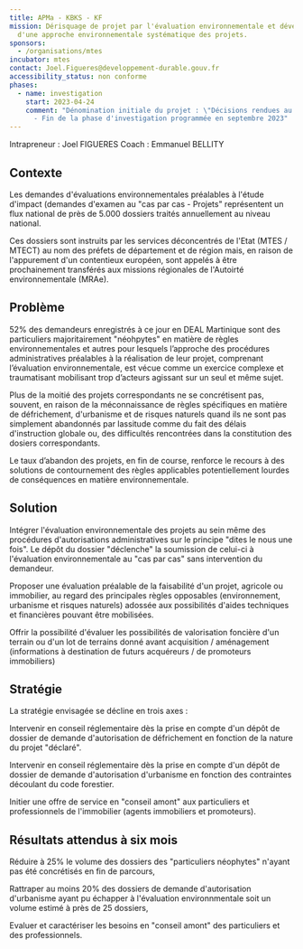 ```yaml
---
title: APMa - KBKS - KF
mission: Dérisquage de projet par l'évaluation environnementale et développement
  d'une approche environnementale systématique des projets.
sponsors:
  - /organisations/mtes
incubator: mtes
contact: Joel.Figueres@developpement-durable.gouv.fr
accessibility_status: non conforme
phases:
  - name: investigation
    start: 2023-04-24
    comment: "Dénomination initiale du projet : \"Décisions rendues au cas par cas\"
      - Fin de la phase d'investigation programmée en septembre 2023"
---
```

Intrapreneur : Joel FIGUERES                                                                                           Coach : Emmanuel BELLITY 

## Contexte

Les demandes d'évaluations environnementales préalables à l'étude d'impact (demandes d'examen au "cas par cas - Projets" représentent un flux national de près de 5.000 dossiers traités annuellement au niveau national.

Ces dossiers sont instruits par les services déconcentrés de l'Etat (MTES / MTECT) au nom des préfets de département et de région mais, en raison de l'appurement d'un contentieux européen, sont appelés à être prochainement transférés aux missions régionales de l'Autoirté environnementale (MRAe).

## Problème

52% des demandeurs enregistrés à ce jour en DEAL Martinique sont des particuliers majoritairement "néohpytes" en matière de règles environnementales et autres pour lesquels  l’approche des procédures administratives préalables  à la réalisation de leur projet, comprenant l’évaluation environnementale, est vécue comme un exercice complexe et traumatisant mobilisant trop d’acteurs agissant sur un seul et même sujet.

Plus de la moitié des projets correspondants ne se concrétisent pas, souvent, en raison de la méconnaissance de règles spécifiques en matière de défrichement, d'urbanisme et de risques naturels quand ils ne sont pas simplement abandonnés par lassitude comme du fait des délais d'instruction globale ou, des difficultés rencontrées dans la constitution des dosiers correspondants.

Le taux d’abandon des projets, en fin de course, renforce le recours à des solutions de contournement des règles applicables potentiellement lourdes de conséquences en matière environnementale.

## Solution

Intégrer l'évaluation environnementale des projets au sein même des procédures d'autorisations administratives sur le principe "dites le nous une fois". Le dépôt du dossier "déclenche" la soumission de celui-ci à l'évaluation environnementale au "cas par cas" sans intervention du demandeur.

Proposer une évaluation préalable de la faisabilité d'un projet, agricole  ou immobilier, au regard des principales règles opposables (environnement, urbanisme et risques naturels) adossée aux possibilités d'aides techniques et financières pouvant être mobilisées.

Offrir la possibilité d'évaluer les possibilités de valorisation foncière d'un terrain ou d'un lot de terrains donné avant acquisition / aménagement (informations à destination de futurs acquéreurs / de promoteurs immobiliers)

## Stratégie

La stratégie envisagée se décline en trois axes :

Intervenir en conseil réglementaire dès la prise en compte d'un dépôt de dossier de demande d'autorisation de défrichement en fonction de la nature du projet "déclaré".

Intervenir en conseil réglementaire dès la prise en compte d'un dépôt de dossier de demande d'autorisation d'urbanisme en fonction des contraintes découlant du code forestier.

Initier une offre de service en "conseil amont" aux particuliers et professionnels de l'immobilier (agents immobiliers et promoteurs).

## Résultats attendus à six mois

Réduire à 25% le volume des dossiers des "particuliers néophytes" n'ayant pas été concrétisés en fin de parcours,

Rattraper au moins 20% des dossiers de demande d'autorisation d'urbanisme ayant pu échapper à l'évaluation environnmentale soit un volume estimé à près de 25 dossiers,

Evaluer et caractériser les besoins en "conseil amont" des particuliers et des professionnels.